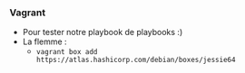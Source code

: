 ### Vagrant

* Pour tester notre playbook de playbooks :)
* La flemme :
  * `vagrant box add https://atlas.hashicorp.com/debian/boxes/jessie64`
